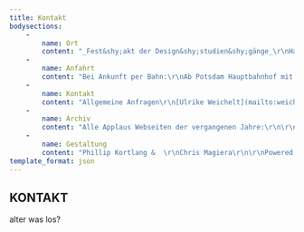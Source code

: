 ```yaml
---
title: Kontakt
bodysections:
    -
        name: Ort
        content: "_Fest&shy;akt der Design&shy;studien&shy;gänge_\r\nHauptgebäude / Großer Hörsaal\r\n    \r\n_Fest&shy;akt der Europä&shy;ischen Medien&shy;wissen&shy;schaft_\r\nHaus D & Casino\r\n"
    -
        name: Anfahrt
        content: "Bei Ankunft per Bahn:\r\nAb Potsdam Haupt­bahnhof mit der Tram 92 oder 96 bis Campus Fach­hochschule. Parkplätze am Campus sind vorhanden. "
    -
        name: Kontakt
        content: "Allgemeine Anfragen\r\n[Ulrike Weichelt](mailto:weichelt@fh-potsdam.de)\r\n0331 – 580 10 62\r\n\r\nPresseanfragen\r\nPascal Hanke\r\n& Miriam Kugland\r\n\r\n[Impressum](http://www.applaus-potsdam.de/2018/impressum/)"
    -
        name: Archiv
        content: "Alle Applaus Webseiten der vergangenen Jahre:\r\n\r\n[2013](http://www.applaus-potsdam.de/2013) · [2012](http://www.applaus-potsdam.de/2012) · [2011](http://www.applaus-potsdam.de/2011) ·\r\n[2010](http://www.applaus-potsdam.de/2010) · [2009](http://www.applaus-potsdam.de/2009) · [2008](http://www.applaus-potsdam.de/2008) ·\r\n[2007](http://www.applaus-potsdam.de/2007) · [2006](http://www.applaus-potsdam.de/2006)"
    -
        name: Gestaltung
        content: "Phillip Kortlang &  \r\nChris Magiera\r\n\r\nPowered by Incom"
template_format: json
---
```


## KONTAKT
alter was los?